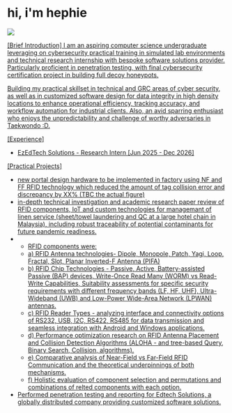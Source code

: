 # hi, i'm hephie
<a href="LINKEDINHERE"><img src="https://img.shields.io/badge/-LinkedIn-blue?style=flat-square&logo=Linkedin&logoColor=white&link=YOUR_LINKEDIN_URL">

[Brief Introduction]
I am an aspiring computer science undergraduate leveraging on cybersecurity practical training in simulated lab environments and technical research internship with bespoke software solutions provider. Particularly proficient in penetration testing, with final cybersecurity certification project in building full decoy honeypots.

Building my practical skillset in technical and GRC areas of cyber security, as well as in customized software design for data integrity in high density locations to enhance operational efficiency, tracking accuracy, and workflow automation for industrial clients. Also, an avid sparring enthusiast who enjoys the unpredictability and challenge of worthy adversaries in Taekwondo :D.


[Experience]
- EzEdTech Solutions - Research Intern [Jun 2025 - Dec 2026]


[Practical Projects]
+ new portal design hardware to be implemented in factory using NF and FF RFID technology which reduced the amount of tag collision error and discrepancy by XX% (TBC the actual figure)
+ in-depth technical investigation and academic research paper review of RFID components, IoT and custom technologies for managemant of linen service (sheet/towel laundering and QC at a large hotel chain in Malaysia), including robust traceability of potential contaminants for future pandemic readiness.
+ + RFID components were:
  + a) RFID Antenna technologies- Dipole, Monopole, Patch, Yagi, Loop, Fractal, Slot, Planar Inverted-F Antenna (PIFA)
  + b) RFID Chip Technologies - Passive, Active, Battery-assisted Passive (BAP) devices, Write-Once Read Many (WORM) vs Read-Write Capabilities, Suitability assessments for specific security requirements with different frequency bands (LF, HF, UHF), Ultra-Wideband (UWB) and Low-Power Wide-Area Network (LPWAN) antennas.
  + c) RFID Reader Types - analyzing interface and connectivity options of RS232, USB, I2C, RS422, RS485 for data transmission and seamless integration with Android and Windows applications.
  + d) Performance optimization research on RFID Antenna Placement and Collision Detection Algorithms (ALOHA - and tree-based Query, Binary Search, Collision, algorithms).
  + e) Comparative analysis of Near-Field vs Far-Field RFID Communication and the theoretical underpinnings of both mechanisms.
  + f) Holistic evaluation of component selection and permutations and combinations of relted components with each option.
+ Performed penetration testing and reporting for Edtech Solutions, a globally distributed company providing customized software solutions.
